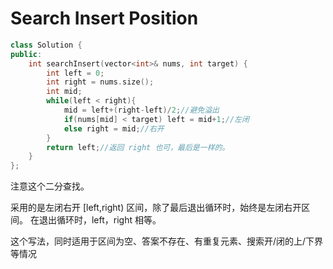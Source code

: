 # Search Insert Position

~~~c++
class Solution {
public:
    int searchInsert(vector<int>& nums, int target) {
        int left = 0;
        int right = nums.size();
        int mid;
        while(left < right){
            mid = left+(right-left)/2;//避免溢出
            if(nums[mid] < target) left = mid+1;//左闭
            else right = mid;//右开
        }
        return left;//返回 right 也可，最后是一样的。
    }
};
~~~

注意这个二分查找。

采用的是左闭右开 [left,right) 区间，除了最后退出循环时，始终是左闭右开区间。
在退出循环时，left，right 相等。

这个写法，同时适用于区间为空、答案不存在、有重复元素、搜索开/闭的上/下界等情况
